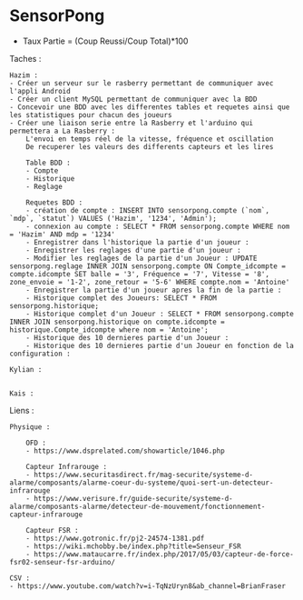 # SensorPong

- Taux Partie = (Coup Reussi/Coup Total)*100

Taches :

	Hazim : 
	- Créer un serveur sur le rasberry permettant de communiquer avec l'appli Android
	- Créer un client MySQL permettant de communiquer avec la BDD
	- Concevoir une BDD avec les differentes tables et requetes ainsi que les statistiques pour chacun des joueurs
	- Créer une liaison serie entre la Rasberry et l'arduino qui permettera a La Rasberry :
		L'envoi en temps réel de la vitesse, fréquence et oscillation 
		De recuperer les valeurs des differents capteurs et les lires

		Table BDD :
		- Compte
		- Historique
		- Reglage

		Requetes BDD :
		- création de compte : INSERT INTO sensorpong.compte (`nom`, `mdp`, `statut`) VALUES ('Hazim', '1234', 'Admin');
		- connexion au compte : SELECT * FROM sensorpong.compte WHERE nom = 'Hazim' AND mdp = '1234'
		- Enregistrer dans l'historique la partie d'un joueur : 
		- Enregistrer les reglages d'une partie d'un joueur : 
		- Modifier les reglages de la partie d'un Joueur : UPDATE sensorpong.reglage INNER JOIN sensorpong.compte ON Compte_idcompte = compte.idcompte SET balle = '3', Fréquence = '7', Vitesse = '8', zone_envoie = '1-2', zone_retour = '5-6' WHERE compte.nom = 'Antoine'
		- Enregistrer la partie d'un joueur apres la fin de la partie : 
		- Historique complet des Joueurs: SELECT * FROM sensorpong.historique;
		- Historique complet d'un Joueur : SELECT * FROM sensorpong.compte INNER JOIN sensorpong.historique on compte.idcompte = historique.Compte_idcompte where nom = 'Antoine';
		- Historique des 10 dernieres partie d'un Joueur :
		- Historique des 10 dernieres partie d'un Joueur en fonction de la configuration :

	Kylian :


	Kais :


Liens : 

	Physique :
	
		OFD :
		- https://www.dsprelated.com/showarticle/1046.php
	
		Capteur Infrarouge :
		- https://www.securitasdirect.fr/mag-securite/systeme-d-alarme/composants/alarme-coeur-du-systeme/quoi-sert-un-detecteur-infrarouge
		- https://www.verisure.fr/guide-securite/systeme-d-alarme/composants-alarme/detecteur-de-mouvement/fonctionnement-capteur-infrarouge
	
		Capteur FSR :
		- https://www.gotronic.fr/pj2-24574-1381.pdf
		- https://wiki.mchobby.be/index.php?title=Senseur_FSR
		- https://www.mataucarre.fr/index.php/2017/05/03/capteur-de-force-fsr02-senseur-fsr-arduino/

	CSV :
	- https://www.youtube.com/watch?v=i-TqNzUryn8&ab_channel=BrianFraser